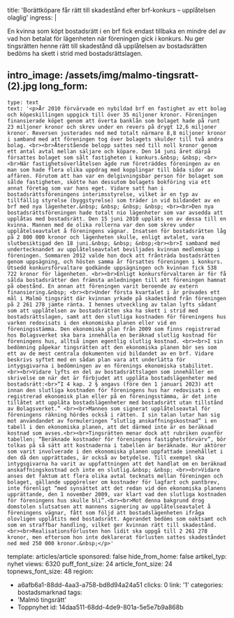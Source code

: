 title: 'Borättköpare får rätt till skadestånd efter brf-konkurs – upplåtelsen olaglig'
ingress: |
  <p>En kvinna som köpt bostadsrätt i en brf fick endast tillbaka en mindre del av vad hon betalat för lägenheten när föreningen gick i konkurs. Nu ger tingsrätten henne rätt till skadestånd då upplåtelsen av bostadsrätten bedöms ha skett i strid med bostadsrättslagen.
  </p>
  
intro_image: /assets/img/malmo-tingsratt-(2).jpg
long_form:
  -
    type: text
    text: '<p>År 2010 förvärvade en nybildad brf en fastighet av ett bolag och köpeskillingen uppgick till över 35 miljoner kronor. Föreningen finansierade köpet genom att överta banklån som bolaget hade på runt 23 miljoner kronor och skrev under en revers på drygt 12,6 miljoner kronor. Reversen justerades ned med totalt närmare 8,8 miljoner kronor i samband med att föreningen tog över bolagets skulder till två andra bolag. <br><br>Återstående belopp sattes ned till noll kronor genom ett antal avtal mellan säljare och köpare. Den 14 juni året därpå försattes bolaget som sålt fastigheten i konkurs.&nbsp; &nbsp; <br><br>När fastighetsöverlåtelsen ägde rum företräddes föreningen av en man som hade flera olika uppdrag med kopplingar till båda sidor av affären. Förutom att han var en delgivningsbar person för bolaget som sålde fastigheten, skötte han dessutom bolagets bokföring via ett annat företag som var hans eget. Vidare satt han i bostadsrättsföreningens interimsstyrelse, vilket är en typ av tillfällig styrelse (byggstyrelse) som träder in vid bildandet av en brf med nya lägenheter.&nbsp; &nbsp; &nbsp; &nbsp; <br><br>Den nya bostadsrättsföreningen hade totalt nio lägenheter som var avsedda att upplåtas med bostadsrätt. Den 15 juni 2010 uppläts en av dessa till en kvinna. Mannen med de olika rollerna var den som skrev under upplåtelseavtalet å föreningens vägnar. Insatsen för bostadsrätten låg på 2 800 000 kronor och lägenheten skulle, enligt avtalet, vara slutbesiktigad den 18 juni.&nbsp; &nbsp; &nbsp;<br><br>I samband med undertecknandet av upplåtelseavtalet beviljades kvinnan medlemskap i föreningen. Sommaren 2012 valde hon dock att frånträda bostadsrätten genom uppsägning, och hösten samma år försattes föreningen i konkurs. Utsedd konkursförvaltare godkände uppsägningen och kvinnan fick 538 722 kronor för lägenheten. <br><br>Enligt konkursförvaltaren är för få sålda bostadsrätter den främsta anledningen till att föreningen hamnat på obestånd. En annan att föreningen varit beroende av extern finansiering.&nbsp; <br><br>Under första kvartalet i år prövades ett mål i Malmö tingsrätt där kvinnan yrkade på skadestånd från föreningen på 2 261 278 jämte ränta. I hennes utveckling av talan lyfts sådant som att upplåtelsen av bostadsrätten ska ha skett i strid med bostadsrättslagen, samt att den slutliga kostnaden för föreningens hus varken redovisats i den ekonomiska planen eller vid en föreningsstämma. Den ekonomiska plan från 2009 som finns registrerad hos Bolagsverket ska bara innehålla en beräknad slutlig kostnad för föreningens hus, alltså ingen egentlig slutlig kostnad. <br><br>I sin bedömning påpekar tingsrätten att den ekonomiska planen bör ses som ett av de mest centrala dokumenten vid bildandet av en brf. Vidare beskrivs syftet med en sådan plan vara att underlätta för intygsgivarna i bedömningen av en förenings ekonomiska stabilitet. <br><br>Vidare lyfts en del av bostadsrättslagen som innehåller en skrivelse om när det är förbjudet att upplåta bostadslägenheter med bostadsrätt:<br>“I 4 kap. 2 § angavs (före den 1 januari 2023) att innan den slutliga kostnaden för föreningens hus har redovisats i en registrerad ekonomisk plan eller på en föreningsstämma, är det inte tillåtet att upplåta bostadslägenheter med bostadsrätt utan tillstånd av Bolagsverket.” <br><br>Mannen som signerat upplåtelseavtal för föreningens räkning hördes också i rätten. I sin talan lutar han sig mot användandet av formuleringen ”slutlig anskaffningskostnad” i en tabell i den ekonomiska planen, att det därmed inte är en beräknad kostnad som avses.<br><br>Tingsrätten menar dock att rubriken ovanför tabellen; “Beräknade kostnader för föreningens fastighetsförvärv”, bör tolkas på så sätt att kostnaderna i tabellen är beräknade. Hur aktörer som varit involverade i den ekonomiska planen uppfattade innehållet i den då den upprättades, är också av betydelse. Till exempel ska intygsgivarna ha varit av uppfattningen att det handlat om en beräknad anskaffningskostnad och inte en slutlig.&nbsp; &nbsp; <br><br>Vidare anses det faktum att flera olika avtal tecknats mellan föreningen och bolaget, gällande uppgörelser om kostnader för lagfart och pantbrev, inte förenligt “med synsättet att det redan vid den ekonomiska planens upprättande, den 1 november 2009, var klart vad den slutliga kostnaden för föreningens hus skulle bli”.<br><br>Mot denna bakgrund drog domstolen slutsatsen att mannens signering av upplåtelseavtalet å föreningens vägnar, fått som följd att bostadslägenheten ifråga olovligen upplåtits med bostadsrätt. Agerandet bedöms som oaktsamt och som en straffbar handling, vilket ger kvinnan rätt till skadestånd. <br><br>Realisationsförlusten hon lidit ska uppgå till 2 261 278 kronor, men eftersom hon inte deklarerat förlusten sattes skadeståndet ned med 250 000 kronor.&nbsp;</p>'
template: articles/article
sponsored: false
hide_from_home: false
artikel_typ: nyhet
views: 6320
puff_font_size: 24
article_font_size: 24
topnews_font_size: 48
region:
  - a6afb6a1-88dd-4aa3-a758-bd8d94a24a51
clicks: 0
link: '1'
categories: bostadsmarknad
tags:
  - 'Malmö tingsrätt'
  - Toppnyhet
id: 14daa511-68dd-4de9-801a-5e5e7b9a868b
